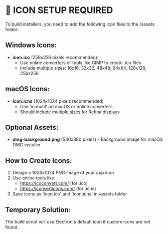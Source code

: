 # 📝 ICON SETUP REQUIRED

To build installers, you need to add the following icon files to the /assets folder:

## Windows Icons:
- **icon.ico** (256x256 pixels recommended)
  - Use online converters or tools like GIMP to create .ico files
  - Include multiple sizes: 16x16, 32x32, 48x48, 64x64, 128x128, 256x256

## macOS Icons:
- **icon.icns** (1024x1024 pixels recommended)  
  - Use 'iconutil' on macOS or online converters
  - Should include multiple sizes for Retina displays

## Optional Assets:
- **dmg-background.png** (540x380 pixels) - Background image for macOS DMG installer

## How to Create Icons:
1. Design a 1024x1024 PNG image of your app icon
2. Use online tools like:
   - https://icoconvert.com/ (for .ico)
   - https://iconverticons.com/ (for .icns)
3. Save icons as 'icon.ico' and 'icon.icns' in /assets folder

## Temporary Solution:
The build script will use Electron's default icon if custom icons are not found.